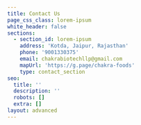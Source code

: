 ```yaml
---
title: Contact Us
page_css_class: lorem-ipsum
white_header: false
sections:
  - section_id: lorem-ipsum
    address: 'Kotda, Jaipur, Rajasthan'
    phone: '9001330375'
    email: chakrabiotechllp@gmail.com
    mapUrl: 'https://g.page/chakra-foods'
    type: contact_section
seo:
  title: ''
  description: ''
  robots: []
  extra: []
layout: advanced
---
```

